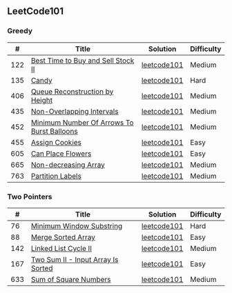 
## LeetCode101 
### Greedy

| # | Title  | Solution | Difficulty |
|---| -----  | -------- | ---------- |
|122|[Best Time to Buy and Sell Stock II](https://leetcode-cn.com/problems/best-time-to-buy-and-sell-stock-ii/)|[leetcode101](JavaVersion/src/main/java/leetcode101/greedy/best_time_to_buy_and_sell_stock_2)|Medium|
|135|[Candy](https://leetcode-cn.com/problems/candy/)|[leetcode101](JavaVersion/src/main/java/leetcode101/greedy/candy)|Hard|
|406|[Queue Reconstruction by Height](https://leetcode-cn.com/problems/queue-reconstruction-by-height/)|[leetcode101](JavaVersion/src/main/java/leetcode101/greedy/queue_reconstruction_by_height)|Medium|
|435|[Non-Overlapping Intervals](https://leetcode-cn.com/problems/non-overlapping-intervals/)|[leetcode101](JavaVersion/src/main/java/leetcode101/greedy/non_overlapping_intervals)|Medium|
|452|[Minimum Number Of Arrows To Burst Balloons](https://leetcode-cn.com/problems/minimum-number-of-arrows-to-burst-balloons/)|[leetcode101](JavaVersion/src/main/java/leetcode101/greedy/minimum_number_of_arrows_to_burst_balloons)|Medium|
|455|[Assign Cookies](https://leetcode-cn.com/problems/assign-cookies/)|[leetcode101](JavaVersion/src/main/java/leetcode101/greedy/assign_cookies)|Easy|
|605|[Can Place Flowers](https://leetcode-cn.com/problems/can-place-flowers/)|[leetcode101](JavaVersion/src/main/java/leetcode101/greedy/can_place_flowers)|Easy|
|665|[Non-decreasing Array](https://leetcode-cn.com/problems/non-decreasing-array/)|[leetcode101](JavaVersion/src/main/java/leetcode101/greedy/non_descreasing_array)|Medium|
|763|[Partition Labels](https://leetcode-cn.com/problems/partition-labels/)|[leetcode101](JavaVersion/src/main/java/leetcode101/greedy/partition_labels)|Medium|

### Two Pointers

| # | Title  | Solution | Difficulty |
|---| -----  | -------- | ---------- |
|76|[Minimum Window Substring](https://leetcode-cn.com/problems/minimum-window-substring/)|[leetcode101](JavaVersion/src/main/java/leetcode101/two_pointers/minimum_window_substring)|Hard|
|88|[Merge Sorted Array](https://leetcode-cn.com/problems/merge-sorted-array/)|[leetcode101](JavaVersion/src/main/java/leetcode101/two_pointers/merge_sorted_array)|Easy|
|142|[Linked List Cycle II](https://leetcode-cn.com/problems/linked-list-cycle-ii/)|[leetcode101](JavaVersion/src/main/java/leetcode101/two_pointers/linked_list_cycle_ii/)|Medium|
|167|[Two Sum II - Input Array Is Sorted](https://leetcode-cn.com/problems/two-sum-ii-input-array-is-sorted/)|[leetcode101](JavaVersion/src/main/java/leetcode101/two_pointers/two_sum_ii_input_array_is_sorted)|Easy|
|633|[Sum of Square Numbers](https://leetcode-cn.com/problems/sum-of-square-numbers/)|[leetcode101](JavaVersion/src/main/java/leetcode101/two_pointers/sum_of_square_numbers)|Medium|
